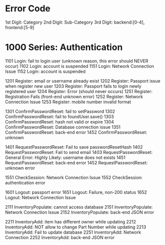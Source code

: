 # Error Code
1st Digit: Category
2nd Digit: Sub-Category
3rd Digit: backend:[0-4], frontend:[5-9]


# 1000 Series: Authentication
1101  Login: fail to login user (unknown reason, this error should NEVER occur)
1102  Login: account is suspended
1151  Login: Network Connection Issue
1152  Login: account is suspended

1201  Register: email or username already exist
1202  Register: Passport issue when register new user
1203  Register: Passport fails to login newly registered user
1204  Register: Error (should never occurs)
1251  Register: Registration Fails (front-end unknown error)
1252  Register: Network Connection Issue
1253  Register: mobile number invalid format


1301  ConfirmPasswordReset: fail to setPassword
1302  ConfirmPasswordReset: fail to foundUser.save() 
1303  ConfirmPasswordReset: hash not valid or expire
1304  ConfirmPasswordReset: Database connection issue
1351  ConfirmPasswordReset: back-end error
1452  ConfirmPasswordReset: unknown

1401  RequestPasswordReset: Fail to save passwordResetHash
1402  RequestPasswordReset: Fail to send email
1403  RequestPasswordReset: General Error: Highly Likely: username does not exists
1451  RequestPasswordReset: back-end error
1452  RequestPasswordReset: unknown error

1551  CheckSession: Network Connection Issue
1552  CheckSession: authentication error

1601  Logout: passport error
1651  Logout: Failure, non-200 status 
1652  Logout: Network Connection Issue

2111  InventoryPopulate: cannot access database
2151  InventoryPopulate: Network Connection Issue
2152  InventoryPopulate: back-end JSON error

2211  InventoryAdd: item has different owner while updating
2212  InventoryAdd: NOT allow to change Part Number while updating
2213  InventoryAdd: Fail to update database
2251  InventoryAdd: Network Connection
2252  InventoryAdd: back-end JSON error
